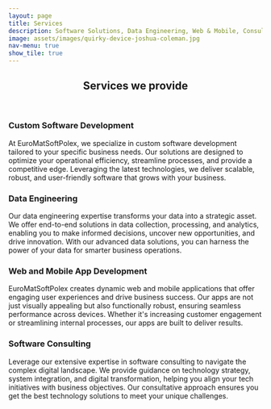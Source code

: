 ```yaml
---
layout: page
title: Services
description: Software Solutions, Data Engineering, Web & Mobile, Consulting
image: assets/images/quirky-device-joshua-coleman.jpg
nav-menu: true
show_tile: true
---
```


<!-- Main -->
<div id="main" class="alt">

<!-- One -->
<section id="one">
	<div class="inner">
		<header class="major">
			<h1>Services we provide</h1>
		</header>

<!-- Content -->
<!--
<h2 id="content">Sample Content</h2>
<p>Praesent ac adipiscing ullamcorper semper ut amet ac risus. Lorem sapien ut odio odio nunc. Ac adipiscing nibh porttitor erat risus justo adipiscing adipiscing amet placerat accumsan. Vis. Faucibus odio magna tempus adipiscing a non. In mi primis arcu ut non accumsan vivamus ac blandit adipiscing adipiscing arcu metus praesent turpis eu ac lacinia nunc ac commodo gravida adipiscing eget accumsan ac nunc adipiscing adipiscing.</p>
-->
<div class="row">
	<div class="6u 12u$(small)">
		<h3>Custom Software Development</h3>
		<p>At EuroMatSoftPolex, we specialize in custom software development tailored to your specific business needs. Our solutions are designed to optimize your operational efficiency, streamline processes, and provide a competitive edge. Leveraging the latest technologies, we deliver scalable, robust, and user-friendly software that grows with your business.</p>
	</div>
	<div class="6u$ 12u$(small)">
		<h3>Data Engineering</h3>
		<p>Our data engineering expertise transforms your data into a strategic asset. We offer end-to-end solutions in data collection, processing, and analytics, enabling you to make informed decisions, uncover new opportunities, and drive innovation. With our advanced data solutions, you can harness the power of your data for smarter business operations.</p>
	</div>
  <!-- Break -->
	<div class="6u 12u$(small)">
		<h3>Web and Mobile App Development</h3>
		<p>EuroMatSoftPolex creates dynamic web and mobile applications that offer engaging user experiences and drive business success. Our apps are not just visually appealing but also functionally robust, ensuring seamless performance across devices. Whether it's increasing customer engagement or streamlining internal processes, our apps are built to deliver results.</p>
	</div>
	<div class="6u$ 12u$(small)">
		<h3>Software Consulting</h3>
		<p>Leverage our extensive expertise in software consulting to navigate the complex digital landscape. We provide guidance on technology strategy, system integration, and digital transformation, helping you align your tech initiatives with business objectives. Our consultative approach ensures you get the best technology solutions to meet your unique challenges.</p>
	</div>
	<!-- Break -->
  <!--
	<div class="4u 12u$(medium)">
		<h3>Interdum sapien gravida</h3>
		<p>Nunc lacinia ante nunc ac lobortis. Interdum adipiscing gravida odio porttitor sem non mi integer non faucibus ornare mi ut ante amet placerat aliquet. Volutpat eu sed ante lacinia sapien lorem accumsan varius montes viverra nibh in adipiscing blandit tempus accumsan.</p>
	</div>
	<div class="4u 12u$(medium)">
		<h3>Faucibus consequat lorem</h3>
		<p>Nunc lacinia ante nunc ac lobortis. Interdum adipiscing gravida odio porttitor sem non mi integer non faucibus ornare mi ut ante amet placerat aliquet. Volutpat eu sed ante lacinia sapien lorem accumsan varius montes viverra nibh in adipiscing blandit tempus accumsan.</p>
	</div>
	<div class="4u$ 12u$(medium)">
		<h3>Accumsan montes viverra</h3>
		<p>Nunc lacinia ante nunc ac lobortis. Interdum adipiscing gravida odio porttitor sem non mi integer non faucibus ornare mi ut ante amet placerat aliquet. Volutpat eu sed ante lacinia sapien lorem accumsan varius montes viverra nibh in adipiscing blandit tempus accumsan.</p>
	</div>
  -->
</div>

</div> <!-- inner -->
